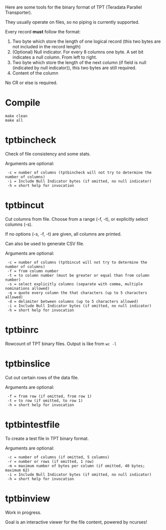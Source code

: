 Here are some tools for the binary format of TPT (Teradata Parallel Transporter).

They usually operate on files, so no piping is currently supported.

Every record **must** follow the format:

1. Two byte which store the length of one logical record (this two bytes are not included in the record length)
2. (Optional) Null indicator. For every 8 columns one byte. A set bit indicates a null column. From left to right.
3. Two byte which store the length of the next column (if field is null (indicated by null indicator)), this two bytes are still required.
4. Content of the column

No CR or else is required.

# Compile

```
make clean
make all
```

# tptbincheck

Check of file consistency and some stats.

Arguments are optional:
```
 -c = number of columns (tptbincheck will not try to determine the number of columns)
 -i = Include Null Indicator bytes (if omitted, no null indicator)
 -h = short help for invocation
```

# tptbincut

Cut columns from file. Choose from a range (-f, -t), or explicitly select columns (-s).

If no options (-s, -f, -t) are given, all columns are printed.

Can also be used to generate CSV file.

Arguments are optional:
```
 -c = number of columns (tptbincut will not try to determine the number of columns)
 -f = from column number
 -t = to column number (must be greater or equal than from column number)
 -s = select explicitly columns (separate with comma, multiple nominations allowed)
 -q = quote every column the that characters (up to 5 characters allowed)
 -d = delimiter between columns (up to 5 characters allowed)
 -i = Include Null Indicator bytes (if omitted, no null indicator)
 -h = short help for invocation
```

# tptbinrc

Rowcount of TPT binary files. Output is like from `wc -l`

# tptbinslice

Cut out certain rows of the data file.

Arguments are optional:
```
 -f = from row (if omitted, from row 1)
 -t = to row (if omitted, to row 1)
 -h = short help for invocation
```

# tptbintestfile

To create a test file in TPT binary format.

Arguments are optional:
```
 -c = number of columns (if omitted, 5 columns)
 -r = number or rows (if omitted, 1 row)
 -m = maximum number of bytes per column (if omitted, 40 bytes; maximum 62)
 -i = Include Null Indicator bytes (if omitted, no null indicator)
 -h = short help for invocation
```

# tptbinview

Work in progress.

Goal is an interactive viewer for the file content, powered by ncurses!
